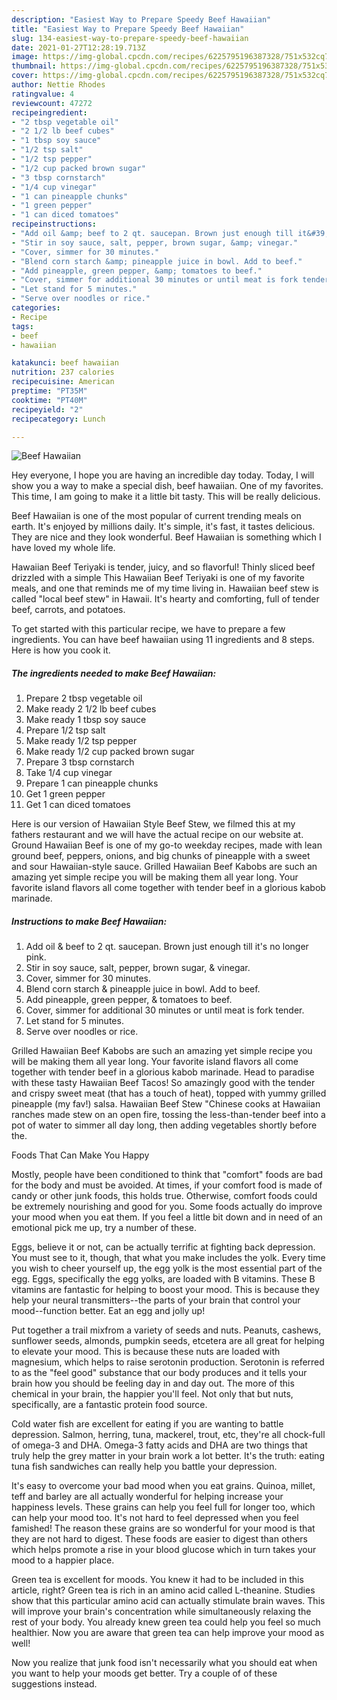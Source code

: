 ```yaml
---
description: "Easiest Way to Prepare Speedy Beef Hawaiian"
title: "Easiest Way to Prepare Speedy Beef Hawaiian"
slug: 134-easiest-way-to-prepare-speedy-beef-hawaiian
date: 2021-01-27T12:28:19.713Z
image: https://img-global.cpcdn.com/recipes/6225795196387328/751x532cq70/beef-hawaiian-recipe-main-photo.jpg
thumbnail: https://img-global.cpcdn.com/recipes/6225795196387328/751x532cq70/beef-hawaiian-recipe-main-photo.jpg
cover: https://img-global.cpcdn.com/recipes/6225795196387328/751x532cq70/beef-hawaiian-recipe-main-photo.jpg
author: Nettie Rhodes
ratingvalue: 4
reviewcount: 47272
recipeingredient:
- "2 tbsp vegetable oil"
- "2 1/2 lb beef cubes"
- "1 tbsp soy sauce"
- "1/2 tsp salt"
- "1/2 tsp pepper"
- "1/2 cup packed brown sugar"
- "3 tbsp cornstarch"
- "1/4 cup vinegar"
- "1 can pineapple chunks"
- "1 green pepper"
- "1 can diced tomatoes"
recipeinstructions:
- "Add oil &amp; beef to 2 qt. saucepan. Brown just enough till it&#39;s no longer pink."
- "Stir in soy sauce, salt, pepper, brown sugar, &amp; vinegar."
- "Cover, simmer for 30 minutes."
- "Blend corn starch &amp; pineapple juice in bowl. Add to beef."
- "Add pineapple, green pepper, &amp; tomatoes to beef."
- "Cover, simmer for additional 30 minutes or until meat is fork tender."
- "Let stand for 5 minutes."
- "Serve over noodles or rice."
categories:
- Recipe
tags:
- beef
- hawaiian

katakunci: beef hawaiian 
nutrition: 237 calories
recipecuisine: American
preptime: "PT35M"
cooktime: "PT40M"
recipeyield: "2"
recipecategory: Lunch

---
```



![Beef Hawaiian](https://img-global.cpcdn.com/recipes/6225795196387328/751x532cq70/beef-hawaiian-recipe-main-photo.jpg)

Hey everyone, I hope you are having an incredible day today. Today, I will show you a way to make a special dish, beef hawaiian. One of my favorites. This time, I am going to make it a little bit tasty. This will be really delicious.

Beef Hawaiian is one of the most popular of current trending meals on earth. It's enjoyed by millions daily. It's simple, it's fast, it tastes delicious. They are nice and they look wonderful. Beef Hawaiian is something which I have loved my whole life.

Hawaiian Beef Teriyaki is tender, juicy, and so flavorful! Thinly sliced beef drizzled with a simple This Hawaiian Beef Teriyaki is one of my favorite meals, and one that reminds me of my time living in. Hawaiian beef stew is called &#34;local beef stew&#34; in Hawaii. It&#39;s hearty and comforting, full of tender beef, carrots, and potatoes.


To get started with this particular recipe, we have to prepare a few ingredients. You can have beef hawaiian using 11 ingredients and 8 steps. Here is how you cook it.

<!--inarticleads1-->

##### The ingredients needed to make Beef Hawaiian:

1. Prepare 2 tbsp vegetable oil
1. Make ready 2 1/2 lb beef cubes
1. Make ready 1 tbsp soy sauce
1. Prepare 1/2 tsp salt
1. Make ready 1/2 tsp pepper
1. Make ready 1/2 cup packed brown sugar
1. Prepare 3 tbsp cornstarch
1. Take 1/4 cup vinegar
1. Prepare 1 can pineapple chunks
1. Get 1 green pepper
1. Get 1 can diced tomatoes


Here is our version of Hawaiian Style Beef Stew, we filmed this at my fathers restaurant and we will have the actual recipe on our website at. Ground Hawaiian Beef is one of my go-to weekday recipes, made with lean ground beef, peppers, onions, and big chunks of pineapple with a sweet and sour Hawaiian-style sauce. Grilled Hawaiian Beef Kabobs are such an amazing yet simple recipe you will be making them all year long. Your favorite island flavors all come together with tender beef in a glorious kabob marinade. 

<!--inarticleads2-->

##### Instructions to make Beef Hawaiian:

1. Add oil &amp; beef to 2 qt. saucepan. Brown just enough till it&#39;s no longer pink.
1. Stir in soy sauce, salt, pepper, brown sugar, &amp; vinegar.
1. Cover, simmer for 30 minutes.
1. Blend corn starch &amp; pineapple juice in bowl. Add to beef.
1. Add pineapple, green pepper, &amp; tomatoes to beef.
1. Cover, simmer for additional 30 minutes or until meat is fork tender.
1. Let stand for 5 minutes.
1. Serve over noodles or rice.


Grilled Hawaiian Beef Kabobs are such an amazing yet simple recipe you will be making them all year long. Your favorite island flavors all come together with tender beef in a glorious kabob marinade. Head to paradise with these tasty Hawaiian Beef Tacos! So amazingly good with the tender and crispy sweet meat (that has a touch of heat), topped with yummy grilled pineapple (my fav!) salsa. Hawaiian Beef Stew &#34;Chinese cooks at Hawaiian ranches made stew on an open fire, tossing the less-than-tender beef into a pot of water to simmer all day long, then adding vegetables shortly before the. 

Foods That Can Make You Happy


Mostly, people have been conditioned to think that "comfort" foods are bad for the body and must be avoided. At times, if your comfort food is made of candy or other junk foods, this holds true. Otherwise, comfort foods could be extremely nourishing and good for you. Some foods actually do improve your mood when you eat them. If you feel a little bit down and in need of an emotional pick me up, try a number of these.

Eggs, believe it or not, can be actually terrific at fighting back depression. You must see to it, though, that what you make includes the yolk. Every time you wish to cheer yourself up, the egg yolk is the most essential part of the egg. Eggs, specifically the egg yolks, are loaded with B vitamins. These B vitamins are fantastic for helping to boost your mood. This is because they help your neural transmitters--the parts of your brain that control your mood--function better. Eat an egg and jolly up!

Put together a trail mixfrom a variety of seeds and nuts. Peanuts, cashews, sunflower seeds, almonds, pumpkin seeds, etcetera are all great for helping to elevate your mood. This is because these nuts are loaded with magnesium, which helps to raise serotonin production. Serotonin is referred to as the "feel good" substance that our body produces and it tells your brain how you should be feeling day in and day out. The more of this chemical in your brain, the happier you'll feel. Not only that but nuts, specifically, are a fantastic protein food source.

Cold water fish are excellent for eating if you are wanting to battle depression. Salmon, herring, tuna, mackerel, trout, etc, they're all chock-full of omega-3 and DHA. Omega-3 fatty acids and DHA are two things that truly help the grey matter in your brain work a lot better. It's the truth: eating tuna fish sandwiches can really help you battle your depression. 

It's easy to overcome your bad mood when you eat grains. Quinoa, millet, teff and barley are all actually wonderful for helping increase your happiness levels. These grains can help you feel full for longer too, which can help your mood too. It's not hard to feel depressed when you feel famished! The reason these grains are so wonderful for your mood is that they are not hard to digest. These foods are easier to digest than others which helps promote a rise in your blood glucose which in turn takes your mood to a happier place.

Green tea is excellent for moods. You knew it had to be included in this article, right? Green tea is rich in an amino acid called L-theanine. Studies show that this particular amino acid can actually stimulate brain waves. This will improve your brain's concentration while simultaneously relaxing the rest of your body. You already knew green tea could help you feel so much healthier. Now you are aware that green tea can help improve your mood as well!

Now you realize that junk food isn't necessarily what you should eat when you want to help your moods get better. Try  a  couple of  of  these  suggestions  instead.


